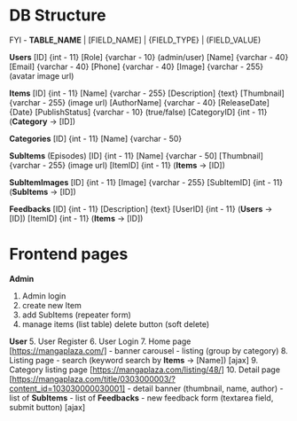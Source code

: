 
# DB Structure
FYI - **TABLE_NAME** | [FIELD_NAME] | {FIELD_TYPE} | (FIELD_VALUE)

**Users**
    [ID] {int - 11}
    [Role] {varchar - 10} (admin/user)
    [Name] {varchar - 40}
    [Email] {varchar - 40}
    [Phone] {varchar - 40}
    [Image] {varchar - 255} (avatar image url)

**Items**
    [ID] {int - 11}
    [Name] {varchar - 255}
    [Description] {text}
    [Thumbnail] {varchar - 255} (image url)
    [AuthorName] {varchar - 40}
    [ReleaseDate] {Date}
    [PublishStatus] {varchar - 10} (true/false)
    [CategoryID] {int - 11} (**Category** -> [ID])

**Categories**
    [ID] {int - 11}
    [Name] {varchar - 50}

**SubItems** (Episodes)
    [ID] {int - 11}
    [Name] {varchar - 50]
    [Thumbnail] {varchar - 255} (image url)
    [ItemID] {int - 11} (**Items** -> [ID])

**SubItemImages**
    [ID] {int - 11}
    [Image] {varchar - 255}
    [SubItemID] {int - 11} (**SubItems** -> [ID])

**Feedbacks**
    [ID] {int - 11}
    [Description] {text}
    [UserID] {int - 11} (**Users** -> [ID])
    [ItemID] {int - 11} (**Items** -> [ID])



# Frontend pages
**Admin**
1. Admin login
2. create new Item
3. add SubItems (repeater form)
4. manage items (list table)
    delete button (soft delete)

**User**
5. User Register
6. User Login
7. Home page [https://mangaplaza.com/]
    - banner carousel
    - listing (group by category)
8. Listing page
    - search (keyword search by **Items** -> [Name]) [ajax]
9. Category listing page [https://mangaplaza.com/listing/48/]
10. Detail page [https://mangaplaza.com/title/0303000003/?content_id=103030000030001]
    - detail banner (thumbnail, name, author)
    - list of **SubItems**
    - list of **Feedbacks**
    - new feedback form (textarea field, submit button) [ajax]